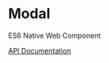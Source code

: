 # Modal

ES6 Native Web Component

[API Documentation](https://flippiecoetser.github.io/Modal/modules.html)
